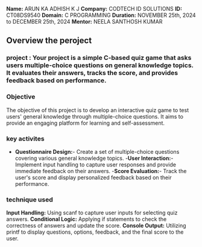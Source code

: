 **Name:** ARUN KA ADHISH K J 
**Company:** CODTECH ID SOLUTIONS 
**ID:** CT08DS9540
**Domain:** C PROGRAMMING
**Duration:**  NOVEMBER 25th, 2024 to DECEMBER 25th, 2024
**Mentor:** NEELA SANTHOSH KUMAR



## Overview the peroject

### project : Your project is a simple C-based quiz game that asks users multiple-choice questions on general knowledge topics. It evaluates their answers, tracks the score, and provides feedback based on performance.


### Objective 
The objective of this project is to develop an interactive quiz game to test users' general knowledge through multiple-choice questions. It aims to provide an engaging platform for learning and self-assessment.


### key activites 

- **Questionnaire Design:**- Create a set of multiple-choice questions covering various general knowledge topics.
-**User Interaction:**- Implement input handling to capture user responses and provide immediate feedback on their answers.
-**Score Evaluation:**- Track the user's score and display personalized feedback based on their performance.

### technique used 

**Input Handling:** Using scanf to capture user inputs for selecting quiz answers.
**Conditional Logic:** Applying if statements to check the correctness of answers and update the score.
**Console Output:** Utilizing printf to display questions, options, feedback, and the final score to the user.




